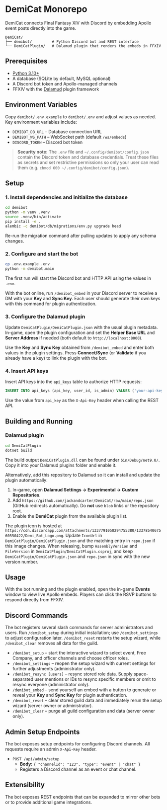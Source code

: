 # DemiCat Monorepo

DemiCat connects Final Fantasy XIV with Discord by embedding Apollo event posts directly into the game.

```
DemiCat/
├── demibot/         # Python Discord bot and REST interface
└── DemiCatPlugin/   # Dalamud plugin that renders the embeds in FFXIV
```

## Prerequisites

- [Python 3.10+](https://www.python.org/)
- A database (SQLite by default, MySQL optional)
- A Discord bot token and Apollo-managed channels
- FFXIV with the [Dalamud](https://github.com/goatcorp/Dalamud) plugin framework

## Environment Variables

Copy `demibot/.env.example` to `demibot/.env` and adjust values as needed.
Key environment variables include:

- `DEMIBOT_DB_URL` – Database connection URL
- `DEMIBOT_WS_PATH` – WebSocket path (default `/ws/embeds`)
- `DISCORD_TOKEN` – Discord bot token

> **Security note:** The `.env` file and `~/.config/demibot/config.json` contain the
> Discord token and database credentials. Treat these files as secrets and set
> restrictive permissions so only your user can read them (e.g. `chmod 600
> ~/.config/demibot/config.json`).

## Setup

### 1. Install dependencies and initialize the database
```bash
cd demibot
python -m venv .venv
source .venv/bin/activate
pip install -e .
alembic -c demibot/db/migrations/env.py upgrade head
```
Re-run the migration command after pulling updates to apply any schema changes.

### 2. Configure and start the bot
```bash
cp .env.example .env
python -m demibot.main
```
The first run will start the Discord bot and HTTP API using the values in `.env`.

With the bot online, run `/demibot_embed` in your Discord server to receive a DM with
your **Key** and **Sync Key**. Each user should generate their own keys with this
command for plugin authentication.

### 3. Configure the Dalamud plugin
Update `DemiCatPlugin/DemiCatPlugin.json` with the usual plugin metadata. In-game, open the plugin configuration and set the
**Helper Base URL** and **Server Address** if needed (both default to `http://localhost:8000`).

Use the **Key** and **Sync Key** obtained from `/demibot_embed` and enter both values in the
plugin settings. Press **Connect/Sync** (or **Validate** if you already have a key) to link the
plugin with the bot.

### 4. Insert API keys
Insert API keys into the `api_keys` table to authorize HTTP requests:

```sql
INSERT INTO api_keys (api_key, user_id, is_admin) VALUES ('your-api-key', 'discord-user-id', 1);
```
Use the value from `api_key` as the `X-Api-Key` header when calling the REST API.

## Building and Running

### Dalamud plugin
```bash
cd DemiCatPlugin
dotnet build
```
The build output `DemiCatPlugin.dll` can be found under `bin/Debug/net9.0/`. Copy it into your Dalamud plugins folder and enable it.

Alternatively, add this repository to Dalamud so it can install and update the plugin automatically:

1. In-game, open **Dalamud Settings → Experimental → Custom Repositories**.
2. Add `https://github.com/jackandcarter/DemiCat/raw/main/repo.json` (GitHub redirects automatically). Do **not** use `blob` links or the repository root.
3. Enable the **DemiCat** plugin from the available plugin list.

The plugin icon is hosted at `https://cdn.discordapp.com/attachments/1337791050294755380/1337854067560550422/Demi_Bot_Logo.png`.
Update `IconUrl` in `DemiCatPlugin/DemiCatPlugin.json` and the matching entry in `repo.json` if this image changes.
When releasing, bump `AssemblyVersion` and `FileVersion` in `DemiCatPlugin/DemiCatPlugin.csproj`,
and keep `DemiCatPlugin/DemiCatPlugin.json` and `repo.json` in sync with the new version number.

## Usage

With the bot running and the plugin enabled, open the in-game **Events** window to view live Apollo embeds. Players can click the RSVP buttons to respond directly from FFXIV.

## Discord Commands

The bot registers several slash commands for server administrators and users. Run `/demibot_setup` during initial installation;
use `/demibot_settings` to adjust configuration later. `/demibot_reset` restarts the setup wizard, while `/demibot_clear` removes
all data for the guild.

- `/demibot_setup` – start the interactive wizard to select event, Free Company, and officer channels and choose officer roles.
- `/demibot_settings` – reopen the setup wizard with current settings for further adjustments (administrator only).
- `/demibot_resync [users]` – resync stored role data. Supply space-separated user mentions or IDs to resync specific members or
  omit to resync everyone (administrator only).
- `/demibot_embed` – send yourself an embed with a button to generate or reveal your **Key** and **Sync Key** for plugin
  authentication.
- `/demibot_reset` – clear stored guild data and immediately rerun the setup wizard (server owner or administrator).
- `/demibot_clear` – purge all guild configuration and data (server owner only).

## Admin Setup Endpoints

The bot exposes setup endpoints for configuring Discord channels. All requests require an admin `X-Api-Key` header.

- `POST /api/admin/setup`
  - **Body:** `{ "channelId": "123", "type": "event" | "chat" }`
  - Registers a Discord channel as an event or chat channel.

## Extensibility

The bot exposes REST endpoints that can be expanded to mirror other bots or to provide additional game integrations.
